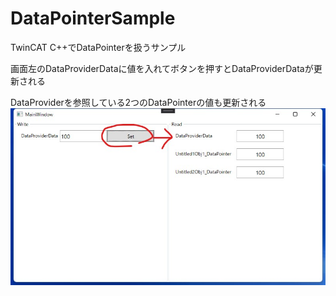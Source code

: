 # DataPointerSample
TwinCAT C++でDataPointerを扱うサンプル

画面左のDataProviderDataに値を入れてボタンを押すとDataProviderDataが更新される　　

DataProviderを参照している2つのDataPointerの値も更新される
![](./figure/WpfApp1-MainWindow.jpg)